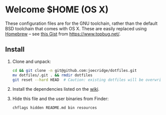 # Welcome $HOME (OS X)

These configuration files are for the GNU toolchain, rather than the default
BSD toolchain that comes with OS X. These are easily replaced using
[Homebrew][] – see [this Gist][gist] from <https://www.topbug.net/>.

## Install

1.  Clone and unpack:

    ```bash
    cd && git clone -n git@github.com:joecridge/dotfiles.git
    mv dotfiles/.git . && rmdir dotfiles
    git reset --hard HEAD  # Caution: existing dotfiles will be overwritten!
    ```

2.  Install the dependencies listed on the [wiki][].

3.  Hide this file and the user binaries from Finder:

    ```bash
    chflags hidden README.md bin resources
    ```

[Homebrew]: http://brew.sh/
[gist]: https://gist.github.com/xuhdev/8b1b16fb802f6870729038ce3789568f
[wiki]: https://github.com/joecridge/dotfiles/wiki
[xuhdev]: https://github.com/xuhdev
